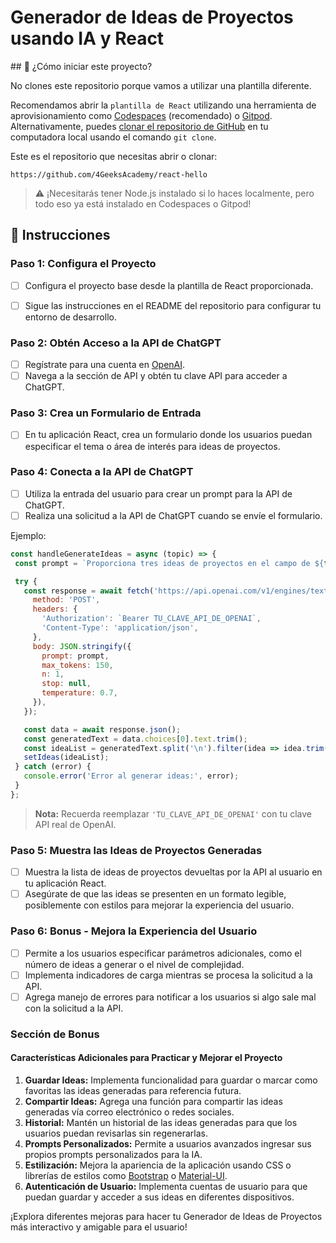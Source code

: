 <!-- hide -->
# Generador de Ideas de Proyectos usando IA y React
<!-- endhide -->

<how-to-start>
## 🌱 ¿Cómo iniciar este proyecto?

No clones este repositorio porque vamos a utilizar una plantilla diferente.

Recomendamos abrir la `plantilla de React` utilizando una herramienta de aprovisionamiento como [Codespaces](https://4geeks.com/lesson/what-is-github-codespaces) (recomendado) o [Gitpod](https://4geeks.com/lesson/how-to-use-gitpod). Alternativamente, puedes [clonar el repositorio de GitHub](https://4geeks.com/how-to/github-clone-repository) en tu computadora local usando el comando `git clone`.

Este es el repositorio que necesitas abrir o clonar:

```
https://github.com/4GeeksAcademy/react-hello
```

> ⚠ ¡Necesitarás tener Node.js instalado si lo haces localmente, pero todo eso ya está instalado en Codespaces o Gitpod!
</how-to-start>

## 📝 Instrucciones

### Paso 1: Configura el Proyecto

- [ ] Configura el proyecto base desde la plantilla de React proporcionada.
  
- [ ] Sigue las instrucciones en el README del repositorio para configurar tu entorno de desarrollo.

### Paso 2: Obtén Acceso a la API de ChatGPT

- [ ] Regístrate para una cuenta en [OpenAI](https://www.openai.com/).
- [ ] Navega a la sección de API y obtén tu clave API para acceder a ChatGPT.

### Paso 3: Crea un Formulario de Entrada

- [ ] En tu aplicación React, crea un formulario donde los usuarios puedan especificar el tema o área de interés para ideas de proyectos.

### Paso 4: Conecta a la API de ChatGPT

- [ ] Utiliza la entrada del usuario para crear un prompt para la API de ChatGPT.
- [ ] Realiza una solicitud a la API de ChatGPT cuando se envíe el formulario.

Ejemplo:

```js
const handleGenerateIdeas = async (topic) => {
 const prompt = `Proporciona tres ideas de proyectos en el campo de ${topic}.`;

 try {
   const response = await fetch('https://api.openai.com/v1/engines/text-davinci-003/completions', {
     method: 'POST',
     headers: {
       'Authorization': `Bearer TU_CLAVE_API_DE_OPENAI`,
       'Content-Type': 'application/json',
     },
     body: JSON.stringify({
       prompt: prompt,
       max_tokens: 150,
       n: 1,
       stop: null,
       temperature: 0.7,
     }),
   });

   const data = await response.json();
   const generatedText = data.choices[0].text.trim();
   const ideaList = generatedText.split('\n').filter(idea => idea.trim() !== '');
   setIdeas(ideaList);
 } catch (error) {
   console.error('Error al generar ideas:', error);
 }
};
```

> **Nota:** Recuerda reemplazar `'TU_CLAVE_API_DE_OPENAI'` con tu clave API real de OpenAI.

### Paso 5: Muestra las Ideas de Proyectos Generadas

- [ ] Muestra la lista de ideas de proyectos devueltas por la API al usuario en tu aplicación React.
- [ ] Asegúrate de que las ideas se presenten en un formato legible, posiblemente con estilos para mejorar la experiencia del usuario.

### Paso 6: Bonus - Mejora la Experiencia del Usuario

- [ ] Permite a los usuarios especificar parámetros adicionales, como el número de ideas a generar o el nivel de complejidad.
- [ ] Implementa indicadores de carga mientras se procesa la solicitud a la API.
- [ ] Agrega manejo de errores para notificar a los usuarios si algo sale mal con la solicitud a la API.

### Sección de Bonus

#### Características Adicionales para Practicar y Mejorar el Proyecto

1. **Guardar Ideas:** Implementa funcionalidad para guardar o marcar como favoritas las ideas generadas para referencia futura.
2. **Compartir Ideas:** Agrega una función para compartir las ideas generadas vía correo electrónico o redes sociales.
3. **Historial:** Mantén un historial de las ideas generadas para que los usuarios puedan revisarlas sin regenerarlas.
4. **Prompts Personalizados:** Permite a usuarios avanzados ingresar sus propios prompts personalizados para la IA.
5. **Estilización:** Mejora la apariencia de la aplicación usando CSS o librerías de estilos como [Bootstrap](https://getbootstrap.com/) o [Material-UI](https://material-ui.com/).
6. **Autenticación de Usuario:** Implementa cuentas de usuario para que puedan guardar y acceder a sus ideas en diferentes dispositivos.

¡Explora diferentes mejoras para hacer tu Generador de Ideas de Proyectos más interactivo y amigable para el usuario!
